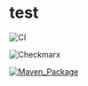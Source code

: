 # test
![CI](https://github.com/keerthishankar679/test/actions/workflows/maven-publish.yml/badge.svg)

![Checkmarx](https://github.com/keerthishankar679/test/actions/workflows/checkmarx.yml/badge.svg)

[![Maven_Package](https://github.com/keerthishankar679/test/actions/workflows/maven-publish.yml/badge.svg)](https://github.com/keerthishankar679/test/actions/workflows/maven-publish.yml)
